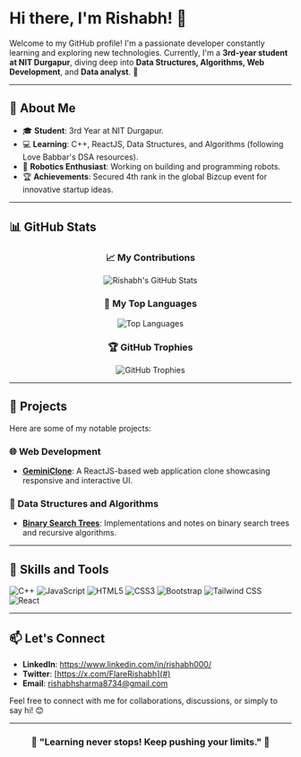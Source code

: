 
# Hi there, I'm Rishabh! 👋

Welcome to my GitHub profile! I'm a passionate developer constantly learning and exploring new technologies. Currently, I'm a **3rd-year student at NIT Durgapur**, diving deep into **Data Structures, Algorithms, Web Development**, and **Data analyst**. 🚀

---

## 🌟 About Me

- 🎓 **Student**: 3rd Year at NIT Durgapur.
- 💻 **Learning**: C++, ReactJS, Data Structures, and Algorithms (following Love Babbar's DSA resources).
- 🤖 **Robotics Enthusiast**: Working on building and programming robots.
- 🏆 **Achievements**: Secured 4th rank in the global Bizcup event for innovative startup ideas.

---

## 📊 GitHub Stats

<div align="center">

### 📈 My Contributions

![Rishabh's GitHub Stats](https://github-readme-stats.vercel.app/api?username=rish672003&show_icons=true&theme=radical&hide=prs,issues&count_private=true)

### 🚀 My Top Languages

![Top Languages](https://github-readme-stats.vercel.app/api/top-langs/?username=rish672003&layout=compact&theme=radical&langs_count=8)

### 🏆 GitHub Trophies

![GitHub Trophies](https://github-profile-trophy.vercel.app/?username=rish672003&theme=radical&margin-w=15&margin-h=15)

</div>

---

## 📂 Projects

Here are some of my notable projects:

### 🌐 Web Development
- **[GeminiClone](https://github.com/rish672003/GeminiClone)**: A ReactJS-based web application clone showcasing responsive and interactive UI.

### 🧠 Data Structures and Algorithms
- **[Binary Search Trees](https://github.com/rish672003/your-BST-repo-link)**: Implementations and notes on binary search trees and recursive algorithms.

---

## 🚀 Skills and Tools

<div>
  <img src="https://img.shields.io/badge/C++-00599C?style=for-the-badge&logo=c%2B%2B&logoColor=white" alt="C++">
  <img src="https://img.shields.io/badge/JavaScript-F7DF1E?style=for-the-badge&logo=javascript&logoColor=black" alt="JavaScript">
  <img src="https://img.shields.io/badge/HTML5-E34F26?style=for-the-badge&logo=html5&logoColor=white" alt="HTML5">
  <img src="https://img.shields.io/badge/CSS3-1572B6?style=for-the-badge&logo=css3&logoColor=white" alt="CSS3">
  <img src="https://img.shields.io/badge/Bootstrap-563D7C?style=for-the-badge&logo=bootstrap&logoColor=white" alt="Bootstrap">
  <img src="https://img.shields.io/badge/Tailwind_CSS-38B2AC?style=for-the-badge&logo=tailwind-css&logoColor=white" alt="Tailwind CSS">
  <img src="https://img.shields.io/badge/React-20232A?style=for-the-badge&logo=react&logoColor=61DAFB" alt="React">
</div>

---

## 📫 Let's Connect

- **LinkedIn**: https://www.linkedin.com/in/rishabh000/
- **Twitter**: [https://x.com/FlareRishabh](#)
- **Email**: rishabhsharma8734@gmail.com

Feel free to connect with me for collaborations, discussions, or simply to say hi! 😊

---

<div align="center">

### 🌟 "Learning never stops! Keep pushing your limits." 🌟

</div>

